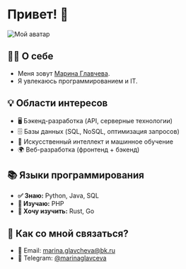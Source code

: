 # Привет! 👋

![Мой аватар](images/my_image.jpg)

## 👩‍💻 О себе  
- Меня зовут [Марина Главчева](https://github.com/marinaglavceva).  
- Я увлекаюсь программированием и IT.

## 💡 Области интересов  
- 🖥️ Бэкенд-разработка (API, серверные технологии)  
- 🗄️ Базы данных (SQL, NoSQL, оптимизация запросов)  
- 🤖 Искусственный интеллект и машинное обучение  
- 🌍 Веб-разработка (фронтенд + бэкенд)  

## 📚 Языки программирования  
- **✅ Знаю:** Python, Java, SQL  
- **📖 Изучаю:** PHP  
- **🎯 Хочу изучить:** Rust, Go  

## 📩 Как со мной связаться?  
- 📧 Email: marina.glavcheva@bk.ru  
- 💬 Telegram: [@marinaglavceva](https://t.me/marinaglavceva)  
